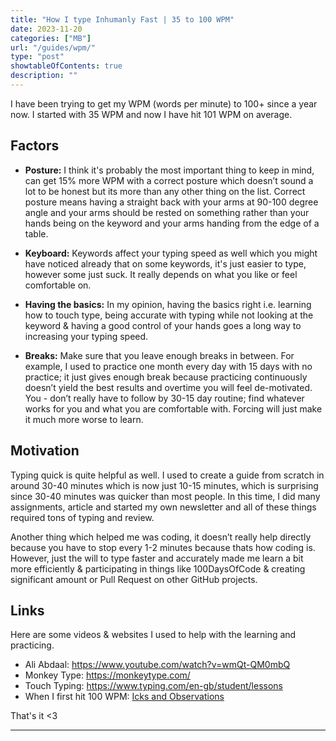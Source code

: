 ```yaml
---
title: "How I type Inhumanly Fast | 35 to 100 WPM"
date: 2023-11-20
categories: ["MB"]
url: "/guides/wpm/"
type: "post"
showtableOfContents: true
description: ""
---
```


I have been trying to get my WPM (words per minute) to 100+ since a year now. I started with 35 WPM and now I have hit 101 WPM on average.

## Factors

- **Posture:** I think it's probably the most important thing to keep in mind, can get 15% more WPM with a correct posture which doesn’t sound a lot to be honest but its more than any other thing on the list. Correct posture means having a straight back with your arms at 90-100 degree angle and your arms should be rested on something rather than your hands being on the keyword and your arms handing from the edge of a table.
  
- **Keyboard:** Keywords affect your typing speed as well which you might have noticed already that on some keywords, it's just easier to type, however some just suck. It really depends on what you like or feel comfortable on.
  
- **Having the basics:** In my opinion, having the basics right i.e. learning how to touch type, being accurate with typing while not looking at the keyword & having a good control of your hands goes a long way to increasing your typing speed.
  
- **Breaks:** Make sure that you leave enough breaks in between. For example, I used to practice one month every day with 15 days with no practice; it just gives enough break because practicing continuously doesn’t yield the best results and overtime you will feel de-motivated. You - don’t really have to follow by 30-15 day routine; find whatever works for you and what you are comfortable with. Forcing will just make it much more worse to learn.

## Motivation
Typing quick is quite helpful as well. I used to create a guide from scratch in around 30-40 minutes which is now just 10-15 minutes, which is surprising since 30-40 minutes was quicker than most people. In this time, I did many assignments, article and started my own newsletter and all of these things required tons of typing and review. 

Another thing which helped me was coding, it doesn’t really help directly because you have to stop every 1-2 minutes because thats how coding is. However, just the will to type faster and accurately made me learn a bit more efficiently & participating in things like 100DaysOfCode & creating significant amount or Pull Request on other GitHub projects.

## Links

Here are some videos & websites I used to help with the learning and practicing. 

- Ali Abdaal: https://www.youtube.com/watch?v=wmQt-QM0mbQ
- Monkey Type: https://monkeytype.com/
- Touch Typing: https://www.typing.com/en-gb/student/lessons
- When I first hit 100 WPM: [Icks and Observations](/newsletter/icks-and-observations)

That's it <3 

----
